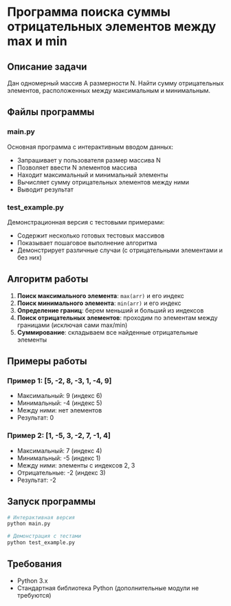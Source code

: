 # Программа поиска суммы отрицательных элементов между max и min

## Описание задачи
Дан одномерный массив А размерности N. Найти сумму отрицательных элементов, расположенных между максимальным и минимальным.

## Файлы программы

### main.py
Основная программа с интерактивным вводом данных:
- Запрашивает у пользователя размер массива N
- Позволяет ввести N элементов массива
- Находит максимальный и минимальный элементы
- Вычисляет сумму отрицательных элементов между ними
- Выводит результат

### test_example.py
Демонстрационная версия с тестовыми примерами:
- Содержит несколько готовых тестовых массивов
- Показывает пошаговое выполнение алгоритма
- Демонстрирует различные случаи (с отрицательными элементами и без них)

## Алгоритм работы

1. **Поиск максимального элемента**: `max(arr)` и его индекс
2. **Поиск минимального элемента**: `min(arr)` и его индекс  
3. **Определение границ**: берем меньший и больший из индексов
4. **Поиск отрицательных элементов**: проходим по элементам между границами (исключая сами max/min)
5. **Суммирование**: складываем все найденные отрицательные элементы

## Примеры работы

### Пример 1: [5, -2, 8, -3, 1, -4, 9]
- Максимальный: 9 (индекс 6)
- Минимальный: -4 (индекс 5) 
- Между ними: нет элементов
- Результат: 0

### Пример 2: [1, -5, 3, -2, 7, -1, 4]
- Максимальный: 7 (индекс 4)
- Минимальный: -5 (индекс 1)
- Между ними: элементы с индексов 2, 3
- Отрицательные: -2 (индекс 3)
- Результат: -2

## Запуск программы

```bash
# Интерактивная версия
python main.py

# Демонстрация с тестами
python test_example.py
```

## Требования
- Python 3.x
- Стандартная библиотека Python (дополнительные модули не требуются)
